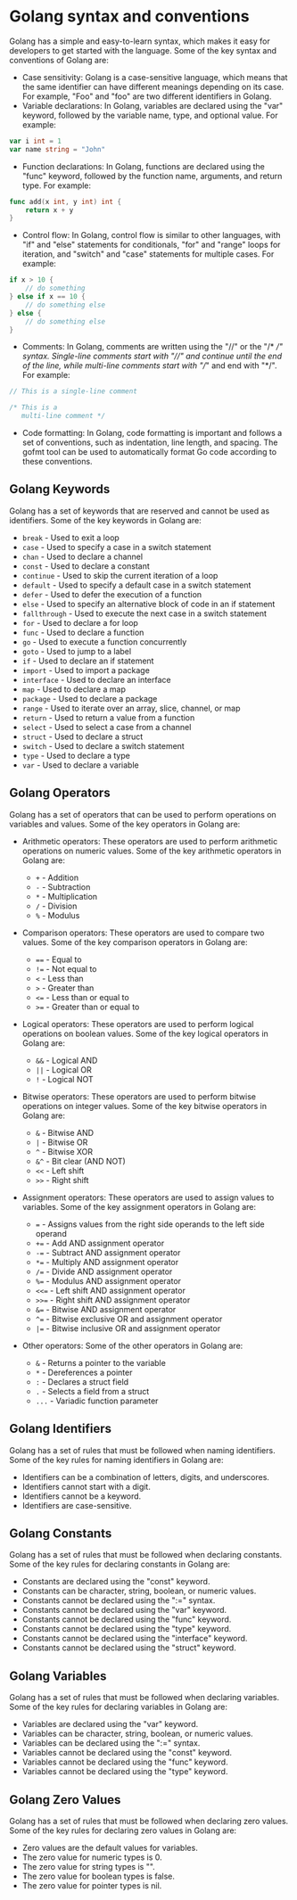 # Golang syntax and conventions

Golang has a simple and easy-to-learn syntax, which makes it easy for developers to get started with the language. Some of the key syntax and conventions of Golang are:

- Case sensitivity: Golang is a case-sensitive language, which means that the same identifier can have different meanings depending on its case. For example, "Foo" and "foo" are two different identifiers in Golang.
- Variable declarations: In Golang, variables are declared using the "var" keyword, followed by the variable name, type, and optional value. For example:

```go
var i int = 1
var name string = "John"
```

- Function declarations: In Golang, functions are declared using the "func" keyword, followed by the function name, arguments, and return type. For example:

```go
func add(x int, y int) int {
    return x + y
}
```

- Control flow: In Golang, control flow is similar to other languages, with "if" and "else" statements for conditionals, "for" and "range" loops for iteration, and "switch" and "case" statements for multiple cases. For example:

```go
if x > 10 {
    // do something
} else if x == 10 {
    // do something else
} else {
    // do something else
}
```

- Comments: In Golang, comments are written using the "//" or the "/\* _/" syntax. Single-line comments start with "//" and continue until the end of the line, while multi-line comments start with "/_" and end with "\*/". For example:

```go
// This is a single-line comment

/* This is a
   multi-line comment */
```

- Code formatting: In Golang, code formatting is important and follows a set of conventions, such as indentation, line length, and spacing. The gofmt tool can be used to automatically format Go code according to these conventions.

## Golang Keywords

Golang has a set of keywords that are reserved and cannot be used as identifiers. Some of the key keywords in Golang are:

- `break` - Used to exit a loop
- `case` - Used to specify a case in a switch statement
- `chan` - Used to declare a channel
- `const` - Used to declare a constant
- `continue` - Used to skip the current iteration of a loop
- `default` - Used to specify a default case in a switch statement
- `defer` - Used to defer the execution of a function
- `else` - Used to specify an alternative block of code in an if statement
- `fallthrough` - Used to execute the next case in a switch statement
- `for` - Used to declare a for loop
- `func` - Used to declare a function
- `go` - Used to execute a function concurrently
- `goto` - Used to jump to a label
- `if` - Used to declare an if statement
- `import` - Used to import a package
- `interface` - Used to declare an interface
- `map` - Used to declare a map
- `package` - Used to declare a package
- `range` - Used to iterate over an array, slice, channel, or map
- `return` - Used to return a value from a function
- `select` - Used to select a case from a channel
- `struct` - Used to declare a struct
- `switch` - Used to declare a switch statement
- `type` - Used to declare a type
- `var` - Used to declare a variable

## Golang Operators

Golang has a set of operators that can be used to perform operations on variables and values. Some of the key operators in Golang are:

- Arithmetic operators: These operators are used to perform arithmetic operations on numeric values. Some of the key arithmetic operators in Golang are:

  - `+` - Addition
  - `-` - Subtraction
  - `*` - Multiplication
  - `/` - Division
  - `%` - Modulus

- Comparison operators: These operators are used to compare two values. Some of the key comparison operators in Golang are:

  - `==` - Equal to
  - `!=` - Not equal to
  - `<` - Less than
  - `>` - Greater than
  - `<=` - Less than or equal to
  - `>=` - Greater than or equal to

- Logical operators: These operators are used to perform logical operations on boolean values. Some of the key logical operators in Golang are:

  - `&&` - Logical AND
  - `||` - Logical OR
  - `!` - Logical NOT

- Bitwise operators: These operators are used to perform bitwise operations on integer values. Some of the key bitwise operators in Golang are:

  - `&` - Bitwise AND
  - `|` - Bitwise OR
  - `^` - Bitwise XOR
  - `&^` - Bit clear (AND NOT)
  - `<<` - Left shift
  - `>>` - Right shift

- Assignment operators: These operators are used to assign values to variables. Some of the key assignment operators in Golang are:

  - `=` - Assigns values from the right side operands to the left side operand
  - `+=` - Add AND assignment operator
  - `-=` - Subtract AND assignment operator
  - `*=` - Multiply AND assignment operator
  - `/=` - Divide AND assignment operator
  - `%=` - Modulus AND assignment operator
  - `<<=` - Left shift AND assignment operator
  - `>>=` - Right shift AND assignment operator
  - `&=` - Bitwise AND assignment operator
  - `^=` - Bitwise exclusive OR and assignment operator
  - `|=` - Bitwise inclusive OR and assignment operator

- Other operators: Some of the other operators in Golang are:

  - `&` - Returns a pointer to the variable
  - `*` - Dereferences a pointer
  - `:` - Declares a struct field
  - `.` - Selects a field from a struct
  - `...` - Variadic function parameter

## Golang Identifiers

Golang has a set of rules that must be followed when naming identifiers. Some of the key rules for naming identifiers in Golang are:

- Identifiers can be a combination of letters, digits, and underscores.
- Identifiers cannot start with a digit.
- Identifiers cannot be a keyword.
- Identifiers are case-sensitive.

## Golang Constants

Golang has a set of rules that must be followed when declaring constants. Some of the key rules for declaring constants in Golang are:

- Constants are declared using the "const" keyword.
- Constants can be character, string, boolean, or numeric values.
- Constants cannot be declared using the ":=" syntax.
- Constants cannot be declared using the "var" keyword.
- Constants cannot be declared using the "func" keyword.
- Constants cannot be declared using the "type" keyword.
- Constants cannot be declared using the "interface" keyword.
- Constants cannot be declared using the "struct" keyword.

## Golang Variables

Golang has a set of rules that must be followed when declaring variables. Some of the key rules for declaring variables in Golang are:

- Variables are declared using the "var" keyword.
- Variables can be character, string, boolean, or numeric values.
- Variables can be declared using the ":=" syntax.
- Variables cannot be declared using the "const" keyword.
- Variables cannot be declared using the "func" keyword.
- Variables cannot be declared using the "type" keyword.

## Golang Zero Values

Golang has a set of rules that must be followed when declaring zero values. Some of the key rules for declaring zero values in Golang are:

- Zero values are the default values for variables.
- The zero value for numeric types is 0.
- The zero value for string types is "".
- The zero value for boolean types is false.
- The zero value for pointer types is nil.
